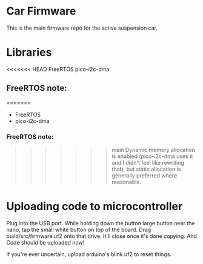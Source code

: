# Car Firmware
This is the main firmware repo for the active suspension car.


# Libraries
<<<<<<< HEAD
FreeRTOS
pico-i2c-dma

## FreeRTOS note:
=======
- FreeRTOS
- pico-i2c-dma

### FreeRTOS note:
>>>>>>> main
Dynamic memory allocation is enabled (pico-i2c-dma uses it and I didn't feel like rewriting that), but static allocation is generally preferred where reasonable.


# Uploading code to microcontroller
Plug into the USB port.
While holding down the button large button near the nano, tap the small white button on top of the board.
Drag build/src/firmware.uf2 onto that drive. It'll close once it's done copying.
And Code should be uploaded now!

If you're ever uncertain, upload arduino's blink.uf2 to reset things.
